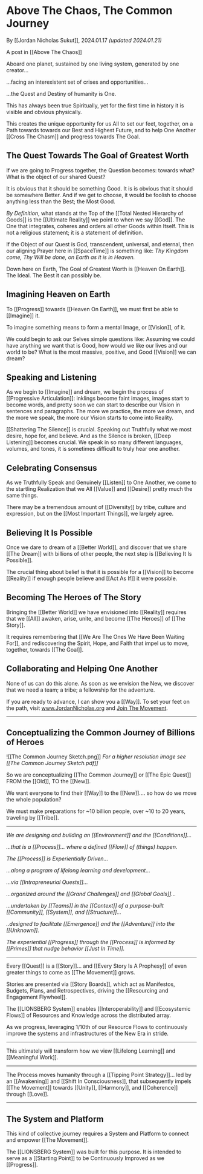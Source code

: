 # Above The Chaos, The Common Journey

By [[Jordan Nicholas Sukut]], 2024.01.17 _(updated 2024.01.21)_

A post in [[Above The Chaos]]  

Aboard one planet, sustained by one living system, generated by one creator...

...facing an interexistent set of crises and opportunities... 

...the Quest and Destiny of humanity is One. 

This has always been true Spiritually, yet for the first time in history it is visible and obvious physically. 

This creates the unique opportunity for us All to set our feet, together, on a Path towards towards our Best and Highest Future, and to help One Another [[Cross The Chasm]] and progress towards The Goal. 

## The Quest Towards The Goal  of Greatest Worth

If we are going to Progress together, the Question becomes: towards what? What is the object of our shared Quest? 

It is obvious that it should be something Good. It is is obvious that it should be somewhere Better. And if we get to choose, it would be foolish to choose anything less than the Best; the Most Good.

*By Definition*, what stands at the Top of the [[Total Nested Hierarchy of Goods]] is the [[Ultimate Reality]] we point to when we say [[God]]. The One that integrates, coheres and orders all other Goods within Itself. This is not a religious statement; it is a statement of definition. 

If the Object of our Quest is God, transcendent, universal, and eternal, then our aligning Prayer here in [[SpaceTime]] is something like: *Thy Kingdom come, Thy Will be done, on Earth as it is in Heaven.*

Down here on Earth, The Goal of Greatest Worth is [[Heaven On Earth]]. The Ideal. The Best it can possibly be. 

## Imagining Heaven on Earth

To [[Progress]] towards [[Heaven On Earth]], we must first be able to [[Imagine]] it. 

To imagine something means to form a mental Image, or [[Vision]], of it. 

We could begin to ask our Selves simple questions like: Assuming we could have anything we want that is Good, how would we like our lives and our world to be? What is the most massive, positive, and Good [[Vision]] we can dream? 
## Speaking and Listening

As we begin to [[Imagine]] and dream, we begin the process of [[Progressive Articulation]]: inklings become faint images, images start to become words, and pretty soon we can start to describe our Vision in sentences and paragraphs. The more we practice, the more we dream, and the more we speak, the more our Vision starts to come into Reality. 

[[Shattering The Silence]] is crucial. Speaking out Truthfully what we most desire, hope for, and believe. And as the Silence is broken, [[Deep Listening]] becomes crucial. We speak in so many different languages, volumes, and tones, it is sometimes difficult to truly hear one another. 
## Celebrating Consensus 

As we Truthfully Speak and Genuinely [[Listen]] to One Another, we come to the startling Realization that we All [[Value]] and [[Desire]] pretty much the same things. 

There may be a tremendous amount of [[Diversity]] by tribe, culture and expression, but on the [[Most Important Things]], we largely agree. 

## Believing It Is Possible 

Once we dare to dream of a [[Better World]], and discover that we share [[The Dream]] with billions of other people, the next step is [[Believing It Is Possible]].  

The crucial thing about belief is that it is possible for a [[Vision]] to become [[Reality]] if enough people believe and [[Act As If]] it were possible. 

## Becoming The Heroes of The Story 

Bringing the [[Better World]] we have envisioned into [[Reality]] requires that we [[All]] awaken, arise, unite, and become [[The Heroes]] of [[The Story]]. 

It requires remembering that [[We Are The Ones We Have Been Waiting For]], and rediscovering the Spirit, Hope, and Faith that impel us to move, together, towards [[The Goal]]. 

## Collaborating and Helping One Another

None of us can do this alone. As soon as we envision the New, we discover that we need a team; a tribe; a fellowship for the adventure. 

If you are ready to advance, I can show you a [[Way]]. To set your feet on the path, visit www.JordanNicholas.org and [Join The Movement](https://jordannicholas.org/join_the_movement). 

_____

## Conceptualizing the Common Journey of Billions of Heroes 

![[The Common Journey Sketch.png]]
*For a higher resolution image see [[The Common Journey Sketch.pdf]]*

So we are conceptualizing [[The Common Journey]] or [[The Epic Quest]] FROM the [[Old]], TO the [[New]]. 

We want everyone to find their [[Way]] to the [[New]].... so how do we move the whole population? 

We must make preparations for ~10 billion people, over ~10 to 20 years, traveling by [[Tribe]]. 
____

*We are designing and building an [[Environment]] and the [[Conditions]]...*

*...that is a [[Process]]... where a defined [[Flow]] of (things) happen.*

*The [[Process]] is Experientially Driven...* 

*...along a program of lifelong learning and development...*

*...via [[Intrapreneurial Quests]]...*

*...organized around the [[Grand Challenges]] and [[Global Goals]]...*

*...undertaken by [[Teams]] in the [[Context]] of a purpose-built [[Community]], [[System]], and [[Structure]]...*

*..designed to facilitate [[Emergence]] and the [[Adventure]] into the [[Unknown]].*

*The experiential [[Progress]] through the [[Process]] is informed by [[Primes]] that nudge behavior [[Just In Time]].*
____
Every [[Quest]] is a [[Story]]... and [[Every Story Is A Prophesy]] of even greater things to come as [[The Movement]] grows. 

Stories are presented via [[Story Boards]], which act as Manifestos, Budgets, Plans, and Retrospectives, driving the [[Resourcing and Engagement Flywheel]]. 

The [[LIONSBERG System]] enables [[Interoperability]] and [[Ecosystemic Flows]] of Resources and Knowledge across the distributed array. 

As we progress, leveraging 1/10th of our Resource Flows to continuously improve the systems and infrastructures of the New Era in stride. 
_____
This ultimately will transform how we view [[Lifelong Learning]] and [[Meaningful Work]]. 

_____
The Process moves humanity through a [[Tipping Point Strategy]]... led by an [[Awakening]] and [[Shift In Consciousness]], that subsequently impels [[The Movement]] towards [[Unity]], [[Harmony]], and [[Coherence]] through [[Love]]. 
______
## The System and Platform 

This kind of collective journey requires a System and Platform to connect and empower [[The Movement]]. 

The [[LIONSBERG System]] was built for this purpose. It is intended to serve as a [[Starting Point]] to be Continuously Improved as we [[Progress]]. 

